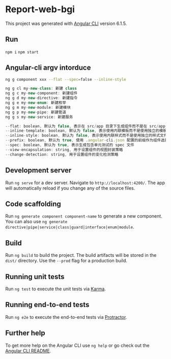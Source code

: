 # Report-web-bgi

This project was generated with [Angular CLI](https://github.com/angular/angular-cli) version 6.1.5.

## Run
`npm i`
`npm start`

## Angular-cli argv intorduce

```bash
ng g component xxx --flat --spec=false --inline-style
```

```javascript
ng g cl my-new-class: 新建 class
ng g c my-new-component: 新建组件
ng g d my-new-directive: 新建指令
ng g e my-new-enum: 新建枚举
ng g m my-new-module: 新建模块
ng g p my-new-pipe: 新建管道
ng g s my-new-service: 新建服务    
```

```javascript
--flat: boolean, 默认为 false, 表示在 src/app 目录下生成组件而不是在 src/app/site-header 目录中
--inline-template: boolean, 默认为 false, 表示使用内联模板而不是使用独立的模板文件
--inline-style: boolean, 默认为 false, 表示使用内联样式而不是使用独立的样式文件
--prefix: boolean, 默认为 true, 使用 .angular-cli.json 配置的前缀作为组件选择器的前缀
--spec: boolean, 默认为 true, 表示生成包含单元测试的 spec 文件
--view-encapsulation: string, 用于设置组件的视图封装策略
--change-detection: string, 用于设置组件的变化检测策略
```

## Development server

Run `ng serve` for a dev server. Navigate to `http://localhost:4200/`. The app will automatically reload if you change any of the source files.

## Code scaffolding

Run `ng generate component component-name` to generate a new component. You can also use `ng generate directive|pipe|service|class|guard|interface|enum|module`.

## Build

Run `ng build` to build the project. The build artifacts will be stored in the `dist/` directory. Use the `--prod` flag for a production build.

## Running unit tests

Run `ng test` to execute the unit tests via [Karma](https://karma-runner.github.io).

## Running end-to-end tests

Run `ng e2e` to execute the end-to-end tests via [Protractor](http://www.protractortest.org/).

## Further help

To get more help on the Angular CLI use `ng help` or go check out the [Angular CLI README](https://github.com/angular/angular-cli/blob/master/README.md).
